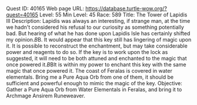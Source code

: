 Quest ID: 40165
Web page URL: https://database.turtle-wow.org/?quest=40165
Level: 55
Min Level: 45
Race: 589
Title: The Tower of Lapidis III
Description: Lapidis was always an interesting, if strange man, at the time we hadn't considered his refusal to our curiosity as something potentially bad. But hearing of what he has done upon Lapidis Isle has certainly shifted my opinion.$B$B<Ansirem Runeweaver studies the Shimmering Brass Key>. It would appear that this key still has lingering of magic upon it. It is possible to reconstruct the enchantment, but may take considerable power and  reagents to do so. If the key is to work upon the lock as suggested, it will need to be both attuned and enchanted to the magic that once powered it.$B$BIt is within my power to enchant this key with the same magic that once powered it. The coast of Feralas is covered in water elementals. Bring me a Pure Aqua Orb from one of them, it should be sufficient and powerful enough to mimic the magic of the key.
Objective: Gather a Pure Aqua Orb from Water Elementals in Feralas, and bring it to Archmage Ansirem Runeweaver.
